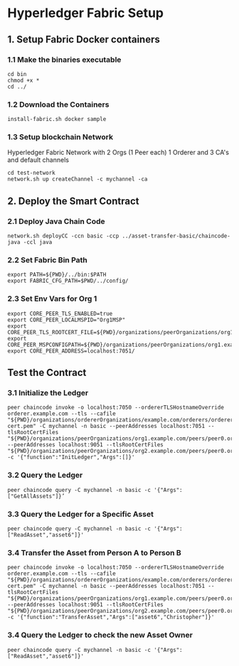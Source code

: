 # Hyperledger Fabric Setup


## 1. Setup Fabric Docker containers

### 1.1 Make the binaries executable
```shell
cd bin
chmod +x *
cd ../
```

### 1.2 Download the Containers

```shell
install-fabric.sh docker sample
```

### 1.3 Setup blockchain Network 

Hyperledger Fabric Network with 2 Orgs (1 Peer each) 1 Orderer and 3 CA's and default channels

```shell
cd test-network
network.sh up createChannel -c mychannel -ca
```
## 2. Deploy the Smart Contract

### 2.1 Deploy Java Chain Code

```shell
network.sh deployCC -ccn basic -ccp ../asset-transfer-basic/chaincode-java -ccl java
```
### 2.2 Set Fabric Bin Path

```shell
export PATH=${PWD}/../bin:$PATH
export FABRIC_CFG_PATH=$PWD/../config/
```

### 2.3 Set Env Vars for Org 1

```shell
export CORE_PEER_TLS_ENABLED=true 
export CORE_PEER_LOCALMSPID="Org1MSP" 
export CORE_PEER_TLS_ROOTCERT_FILE=${PWD}/organizations/peerOrganizations/org1.example.com/peers/peer0.org1.example.com/tls/ca.crt 
export CORE_PEER_MSPCONFIGPATH=${PWD}/organizations/peerOrganizations/org1.example.com/users/Admin@org1.example.com/msp 
export CORE_PEER_ADDRESS=localhost:7051/
```

## Test the Contract

### 3.1 Initialize the Ledger 

```shell
peer chaincode invoke -o localhost:7050 --ordererTLSHostnameOverride orderer.example.com --tls --cafile "${PWD}/organizations/ordererOrganizations/example.com/orderers/orderer.example.com/msp/tlscacerts/tlsca.example.com-cert.pem" -C mychannel -n basic --peerAddresses localhost:7051 --tlsRootCertFiles "${PWD}/organizations/peerOrganizations/org1.example.com/peers/peer0.org1.example.com/tls/ca.crt" --peerAddresses localhost:9051 --tlsRootCertFiles "${PWD}/organizations/peerOrganizations/org2.example.com/peers/peer0.org2.example.com/tls/ca.crt" -c '{"function":"InitLedger","Args":[]}' 
```

### 3.2 Query the Ledger 

```shell
peer chaincode query -C mychannel -n basic -c '{"Args":["GetAllAssets"]}’
```

### 3.3 Query the Ledger for a Specific Asset 

```shell
peer chaincode query -C mychannel -n basic -c '{"Args":["ReadAsset","asset6"]}'
```

### 3.4 Transfer the Asset from Person A to Person B

```shell
peer chaincode invoke -o localhost:7050 --ordererTLSHostnameOverride orderer.example.com --tls --cafile "${PWD}/organizations/ordererOrganizations/example.com/orderers/orderer.example.com/msp/tlscacerts/tlsca.example.com-cert.pem" -C mychannel -n basic --peerAddresses localhost:7051 --tlsRootCertFiles "${PWD}/organizations/peerOrganizations/org1.example.com/peers/peer0.org1.example.com/tls/ca.crt" --peerAddresses localhost:9051 --tlsRootCertFiles "${PWD}/organizations/peerOrganizations/org2.example.com/peers/peer0.org2.example.com/tls/ca.crt" -c '{"function":"TransferAsset","Args":["asset6","Christopher"]}' 
```

### 3.4 Query the Ledger to check the new Asset Owner 

```shell
peer chaincode query -C mychannel -n basic -c '{"Args":["ReadAsset","asset6"]}'
```

